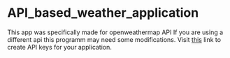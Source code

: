 # API_based_weather_application

This app was specifically made for openweathermap API 
If you are using a different api this programm may need some modifications.
Visit [this](https://openweathermap.org/api) link to create API keys for your application.


